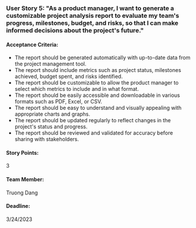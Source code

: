 ### User Story 5: "As a product manager, I want to generate a customizable project analysis report to evaluate my team's progress, milestones, budget, and risks, so that I can make informed decisions about the project's future."

#### Acceptance Criteria:
- The report should be generated automatically with up-to-date data from the project management tool.
- The report should include metrics such as project status, milestones achieved, budget spent, and risks identified.
- The report should be customizable to allow the product manager to select which metrics to include and in what format.
- The report should be easily accessible and downloadable in various formats such as PDF, Excel, or CSV.
- The report should be easy to understand and visually appealing with appropriate charts and graphs.
- The report should be updated regularly to reflect changes in the project's status and progress.
- The report should be reviewed and validated for accuracy before sharing with stakeholders.

#### Story Points:
3

#### Team Member: 
Truong Dang

#### Deadline: 
3/24/2023
